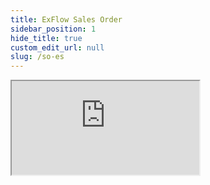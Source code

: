 ```yaml
---
title: ExFlow Sales Order
sidebar_position: 1
hide_title: true
custom_edit_url: null
slug: /so-es
---
```

<div className="proxy-page">
<iframe className="doc-iframe" title="SignUpDocs" src="https://lively-flower-064383f03.4.azurestaticapps.net/es/user-manual/SO/technical-requirements-sales"></iframe>
</div>


